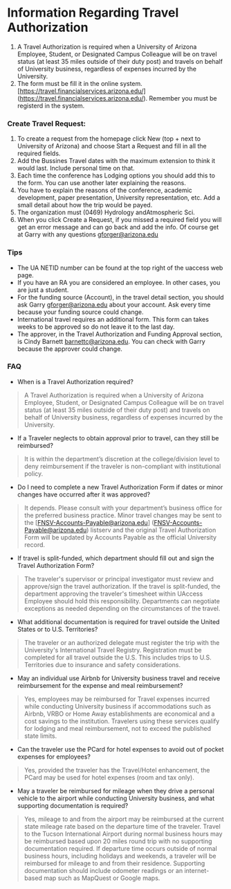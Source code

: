 # Information Regarding Travel Authorization

1. A Travel Authorization is required when a University of Arizona Employee, Student, or Designated Campus Colleague will be on travel status (at least 35 miles outside of their duty post) and travels on behalf of University business, regardless of expenses incurred by the University.
2. The form must be fill it in the online system. [https://travel.financialservices.arizona.edu/] (https://travel.financialservices.arizona.edu/). Remember you must be registerd in the system.


### Create Travel Request:
1. To create a request from the homepage click New (top + next to University of Arizona) and choose Start a Request and fill in all the required fields.
2. Add the Bussines Travel dates with the maximum extension to think it would last. Include personal time on that.
3. Each time the conference has Lodging options you should add this to the form. You can use another later explaining the reasons.
4. You have to explain the reasons of the conference, academic development, paper presentation, University representation, etc. Add a small detail about how the trip would be payed.
5. The organization must (0469) Hydrology andAtmospheric Sci.
6. When you click Create a Request, if you missed a required field you will get an error message and can go back and add the info.
Of course get at Garry with any questions [gforger@arizona.edu](mailto:gforger@arizona.edu)


### Tips

* The UA NETID number can be found at the top right of the uaccess web page.
* If you have an RA you are considered an employee. In other cases, you are just a student.
* For the funding source (Account), in the travel detail section, you should ask Garry [gforger@arizona.edu](mailto:gforger@arizona.edu) about your account. Ask every time because your funding source could change.
* International travel requires an additional form. This form can takes weeks to be approved so do not leave it to the last day.
* The approver, in the Travel Authorization and Funding Approval section, is Cindy Barnett [barnettc@arizona.edu](mailto:barnettc@arizona.edu). You can check with Garry because the approver could change.

### FAQ
* When is a Travel Authorization required?
> A Travel Authorization is required when a University of Arizona Employee, Student, or Designated Campus Colleague will be on travel status (at least 35 miles outside of their duty post) and travels on behalf of University business, regardless of expenses incurred by the University.

* If a Traveler neglects to obtain approval prior to travel, can they still be reimbursed? 
> It is within the department’s discretion at the college/division level to deny reimbursement if the traveler is non-compliant with institutional policy.

* Do I need to complete a new Travel Authorization Form if dates or minor changes have occurred after it was approved?
> It depends. Please consult with your department’s business office for the preferred business practice. Minor travel changes may be sent to the [FNSV-Accounts-Payable@arizona.edu] (FNSV-Accounts-Payable@arizona.edu) listserv and the original Travel Authorization Form will be updated by Accounts Payable as the official University record.

* If travel is split-funded, which department should fill out and sign the Travel Authorization Form?
> The traveler's supervisor or principal investigator must review and approve/sign the travel authorization. If the travel is split-funded, the department approving the traveler's timesheet within UAccess Employee should hold this responsibility. Departments can negotiate exceptions as needed depending on the circumstances of the travel.

* What additional documentation is required for travel outside the United States or to U.S. Territories?
> The traveler or an authorized delegate must register the trip with the University's International Travel Registry. Registration must be completed for all travel outside the U.S. This includes trips to U.S. Territories due to insurance and safety considerations.

* May an individual use Airbnb for University business travel and receive reimbursement for the expense and meal reimbursement?
> Yes, employees may be reimbursed for Travel expenses incurred while conducting University business if accommodations such as Airbnb, VRBO or Home Away establishments are economical and a cost savings to the institution. Travelers using these services qualify for lodging and meal reimbursement, not to exceed the published state limits.

* Can the traveler use the PCard for hotel expenses to avoid out of pocket expenses for employees?
> Yes, provided the traveler has the Travel/Hotel enhancement, the PCard may be used for hotel expenses (room and tax only).

* May a traveler be reimbursed for mileage when they drive a personal vehicle to the airport while conducting University business, and what supporting documentation is required?
> Yes, mileage to and from the airport may be reimbursed at the current state mileage rate based on the departure time of the traveler. Travel to the Tucson International Airport during normal business hours may be reimbursed based upon 20 miles round trip with no supporting documentation required. If departure time occurs outside of normal business hours, including holidays and weekends, a traveler will be reimbursed for mileage to and from their residence. Supporting documentation should include odometer readings or an internet-based map such as MapQuest or Google maps.